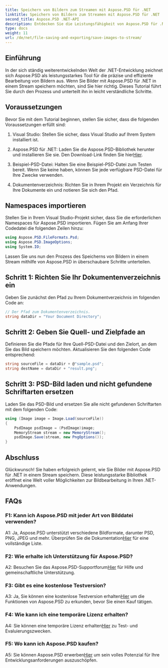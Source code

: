 ```yaml
---
title: Speichern von Bildern zum Streamen mit Aspose.PSD für .NET
linktitle: Speichern von Bildern zum Streamen mit Aspose.PSD für .NET
second_title: Aspose.PSD .NET-API
description: Entdecken Sie die Leistungsfähigkeit von Aspose.PSD für .NET und erfahren Sie, wie Sie Bilder mühelos in einem Stream speichern. Befolgen Sie unsere Schritt-für-Schritt-Anleitung für eine nahtlose Integration.
type: docs
weight: 11
url: /de/net/file-saving-and-exporting/save-images-to-stream/
---
```

## Einführung

In der sich ständig weiterentwickelnden Welt der .NET-Entwicklung zeichnet sich Aspose.PSD als leistungsstarkes Tool für die präzise und effiziente Bearbeitung von Bildern aus. Wenn Sie Bilder mit Aspose.PSD für .NET in einem Stream speichern möchten, sind Sie hier richtig. Dieses Tutorial führt Sie durch den Prozess und unterteilt ihn in leicht verständliche Schritte.

## Voraussetzungen

Bevor Sie mit dem Tutorial beginnen, stellen Sie sicher, dass die folgenden Voraussetzungen erfüllt sind:

1. Visual Studio: Stellen Sie sicher, dass Visual Studio auf Ihrem System installiert ist.

2. Aspose.PSD für .NET: Laden Sie die Aspose.PSD-Bibliothek herunter und installieren Sie sie. Den Download-Link finden Sie hier[Hier](https://releases.aspose.com/psd/net/).

3. Beispiel-PSD-Datei: Halten Sie eine Beispiel-PSD-Datei zum Testen bereit. Wenn Sie keine haben, können Sie jede verfügbare PSD-Datei für Ihre Zwecke verwenden.

4. Dokumentenverzeichnis: Richten Sie in Ihrem Projekt ein Verzeichnis für Ihre Dokumente ein und notieren Sie sich den Pfad.

## Namespaces importieren

Stellen Sie in Ihrem Visual Studio-Projekt sicher, dass Sie die erforderlichen Namespaces für Aspose.PSD importieren. Fügen Sie am Anfang Ihrer Codedatei die folgenden Zeilen hinzu:

```csharp
using Aspose.PSD.FileFormats.Psd;
using Aspose.PSD.ImageOptions;
using System.IO;
```

Lassen Sie uns nun den Prozess des Speicherns von Bildern in einem Stream mithilfe von Aspose.PSD in überschaubare Schritte unterteilen.

## Schritt 1: Richten Sie Ihr Dokumentenverzeichnis ein

Geben Sie zunächst den Pfad zu Ihrem Dokumentverzeichnis im folgenden Code an:

```csharp
// Der Pfad zum Dokumentenverzeichnis.
string dataDir = "Your Document Directory";
```

## Schritt 2: Geben Sie Quell- und Zielpfade an

Definieren Sie die Pfade für Ihre Quell-PSD-Datei und den Zielort, an dem Sie das Bild speichern möchten. Aktualisieren Sie den folgenden Code entsprechend:

```csharp
string sourceFile = dataDir + @"sample.psd";
string destName = dataDir + "result.png";
```

## Schritt 3: PSD-Bild laden und nicht gefundene Schriftarten ersetzen

Laden Sie das PSD-Bild und ersetzen Sie alle nicht gefundenen Schriftarten mit dem folgenden Code:

```csharp
using (Image image = Image.Load(sourceFile))
{
    PsdImage psdImage = (PsdImage)image;
    MemoryStream stream = new MemoryStream();
    psdImage.Save(stream, new PngOptions());
}
```

## Abschluss

Glückwunsch! Sie haben erfolgreich gelernt, wie Sie Bilder mit Aspose.PSD für .NET in einem Stream speichern. Diese leistungsstarke Bibliothek eröffnet eine Welt voller Möglichkeiten zur Bildbearbeitung in Ihren .NET-Anwendungen.

## FAQs

### F1: Kann ich Aspose.PSD mit jeder Art von Bilddatei verwenden?

 A1: Ja, Aspose.PSD unterstützt verschiedene Bildformate, darunter PSD, PNG, JPEG und mehr. Überprüfen Sie die Dokumentation[Hier](https://reference.aspose.com/psd/net/) für eine vollständige Liste.

### F2: Wie erhalte ich Unterstützung für Aspose.PSD?

 A2: Besuchen Sie das Aspose.PSD-Supportforum[Hier](https://forum.aspose.com/c/psd/34) für Hilfe und gemeinschaftliche Unterstützung.

### F3: Gibt es eine kostenlose Testversion?

 A3: Ja, Sie können eine kostenlose Testversion erhalten[Hier](https://releases.aspose.com/) um die Funktionen von Aspose.PSD zu erkunden, bevor Sie einen Kauf tätigen.

### F4: Wie kann ich eine temporäre Lizenz erhalten?

 A4: Sie können eine temporäre Lizenz erhalten[Hier](https://purchase.aspose.com/temporary-license/) zu Test- und Evaluierungszwecken.

### F5: Wo kann ich Aspose.PSD kaufen?

 A5: Sie können Aspose.PSD erwerben[Hier](https://purchase.aspose.com/buy) um sein volles Potenzial für Ihre Entwicklungsanforderungen auszuschöpfen.